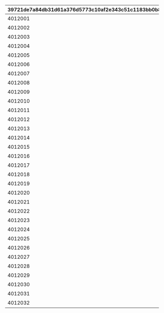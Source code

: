 |39721de7a84db31d61a376d5773c10af2e343c51c1183bb0b8f99ff9c60a4fe4|3d88a459670566b874df906a62797fe8336ba0deb8e31b135306165ce1643b04|e55eef5c7271d3e71c795e8d3e9c72d04383a8ee754dfae8b9d95e0d86d4433a|b2a66775e22b52a24ae0089ee4bd29b78a4e7b00e45f6b09dc6075d0b3a0205d|
| --- | --- | --- | --- |
|4012001|2|110010011|アルケス３分錬金術|
|4012002|2|110010012|大口取引ゲットうれ死♡|
|4012003|2|110010012|小柄でエルフで緑|
|4012004|2|110010012|よしよししたげるから|
|4012005|2|110010012|恋はいつでも|
|4012006|2|110010012|よいではないか～♪|
|4012007|2|110010012|イロハの体力づくり法|
|4012008|2|110010012|ザ・違和感|
|4012009|2|110010012|ハツネは眠くなりたくない|
|4012010|2|110010012|やりがいのあるお仕事です|
|4012011|2|110010013|夢の中だけにしとけ|
|4012012|2|110010013|妖艶女子の温泉旅行計画|
|4012013|2|110010013|うっふん、大人ソノ？|
|4012014|2|110010013|美、限界突破|
|4012015|2|110010013|そろそろ卒業できるかな？|
|4012016|2|110010013|入れ替わったらできること|
|4012017|2|110010013|イロハだってできるもん|
|4012018|2|110010013|千変万化の秘薬|
|4012019|2|110010013|大人になったソノさん|
|4012020|2|110010013|大人の特権|
|4012021|2|110010013|素材じゃない|
|4012022|2|110010013|鹿と竜なんですけど…|
|4012023|1|110010021|ルイズマリーの贈り物①|
|4012024|1|110010021|ルイズマリーの贈り物②|
|4012025|1|110010021|ルイズマリーの贈り物③|
|4012026|1|110010021|イロハの贈り物①|
|4012027|1|110010021|イロハの贈り物②|
|4012028|1|110010021|イロハの贈り物③|
|4012029|1|110010021|ソノの贈り物①|
|4012030|1|110010021|ソノの贈り物②|
|4012031|1|110010021|ソノの贈り物③|
|4012032|1|110010021|ソノの贈り物④|
